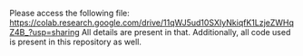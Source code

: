 Please access the following file: https://colab.research.google.com/drive/11qWJ5ud10SXIyNkiqfK1LzjeZWHqZ4B_?usp=sharing
All details are present in that. Additionally, all code used is present in this repository as well.
